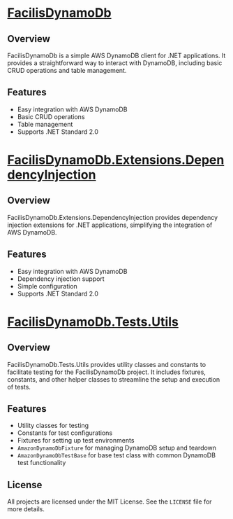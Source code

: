 # [FacilisDynamoDb](https://www.nuget.org/packages/FacilisDynamoDb#readme-body-tab)

## Overview

FacilisDynamoDb is a simple AWS DynamoDB client for .NET applications. It provides a straightforward way to interact with DynamoDB, including basic CRUD operations and table management.

## Features

- Easy integration with AWS DynamoDB
- Basic CRUD operations
- Table management
- Supports .NET Standard 2.0

# [FacilisDynamoDb.Extensions.DependencyInjection](https://www.nuget.org/packages/FacilisDynamoDb.Extensions.DependencyInjection#readme-body-tab)

## Overview

FacilisDynamoDb.Extensions.DependencyInjection provides dependency injection extensions for .NET applications, simplifying the integration of AWS DynamoDB.

## Features

- Easy integration with AWS DynamoDB
- Dependency injection support
- Simple configuration
- Supports .NET Standard 2.0

# [FacilisDynamoDb.Tests.Utils](https://www.nuget.org/packages/FacilisDynamoDb.Tests.Utils/#readme-body-tab)

## Overview

FacilisDynamoDb.Tests.Utils provides utility classes and constants to facilitate testing for the FacilisDynamoDb project. It includes fixtures, constants, and other helper classes to streamline the setup and execution of tests.

## Features

- Utility classes for testing
- Constants for test configurations
- Fixtures for setting up test environments
- `AmazonDynamoDbFixture` for managing DynamoDB setup and teardown
- `AmazonDynamoDbTestBase` for base test class with common DynamoDB test functionality

## License

All projects are licensed under the MIT License. See the `LICENSE` file for more details.